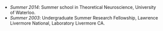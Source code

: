 - _Summer 2014_: Summer school in Theoretical Neuroscience, University of Waterloo.
- _Summer 2003_: Undergraduate Summer Research Fellowship, Lawrence Livermore National, Laboratory Livermore CA.